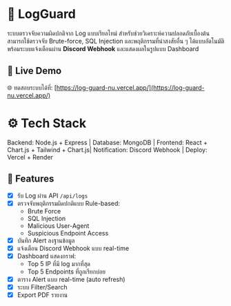 # 🔐 LogGuard

ระบบตรวจจับความผิดปกติจาก Log แบบเรียลไทม์ สำหรับช่วยวิเคราะห์ความปลอดภัยเบื้องต้น
สามารถใช้ตรวจจับ Brute-force, SQL Injection และพฤติกรรมที่น่าสงสัยอื่น ๆ ได้แบบอัตโนมัติ พร้อมระบบแจ้งเตือนผ่าน **Discord Webhook** และแสดงผลในรูปแบบ Dashboard

## 🚀 Live Demo

🌐 ทดสอบระบบได้ที่: [https://log-guard-nu.vercel.app/](https://log-guard-nu.vercel.app/)

# ⚙️ Tech Stack

Backend: Node.js + Express |
Database: MongoDB |
Frontend: React + Chart.js + Tailwind + Chart.js|
Notification: Discord Webhook |
Deploy: Vercel + Render

## 🧩 Features

- [x] รับ Log ผ่าน API `/api/logs`
- [x] ตรวจจับพฤติกรรมผิดปกติแบบ Rule-based:
  - Brute Force
  - SQL Injection
  - Malicious User-Agent
  - Suspicious Endpoint Access
- [x] บันทึก Alert ลงฐานข้อมูล
- [x] แจ้งเตือน Discord Webhook แบบ real-time
- [x] Dashboard แสดงกราฟ:
  - Top 5 IP ที่มี log มากที่สุด
  - Top 5 Endpoints ที่ถูกเรียกบ่อย
- [x] ตาราง Alert แบบ real-time (auto refresh)
- [x] ระบบ Filter/Search
- [x] Export PDF รายงาน
